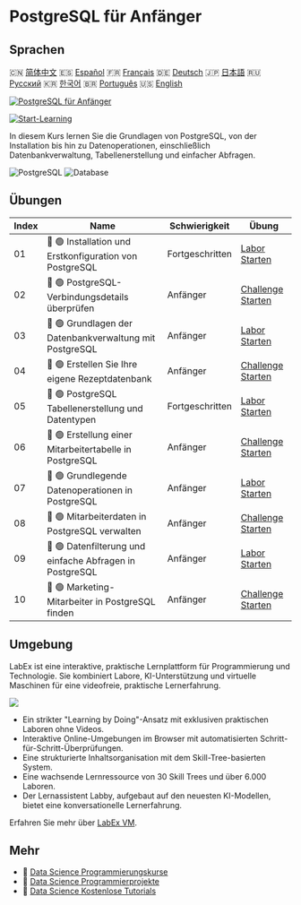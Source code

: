 # PostgreSQL für Anfänger

## Sprachen

🇨🇳 [简体中文](README_zh.md) 🇪🇸 [Español](README_es.md) 🇫🇷 [Français](README_fr.md) 🇩🇪 [Deutsch](README_de.md) 🇯🇵 [日本語](README_ja.md) 🇷🇺 [Русский](README_ru.md) 🇰🇷 [한국어](README_ko.md) 🇧🇷 [Português](README_pt.md) 🇺🇸 [English](README.md) 

[![PostgreSQL für Anfänger](https://cover-creator.labex.io/postgresql-for-beginners.png?lang=de)](https://labex.io/de/courses/postgresql-for-beginners)

[![Start-Learning](https://img.shields.io/badge/Start-Learning-whitesmoke?style=for-the-badge)](https://labex.io/de/courses/postgresql-for-beginners)

In diesem Kurs lernen Sie die Grundlagen von PostgreSQL, von der Installation bis hin zu Datenoperationen, einschließlich Datenbankverwaltung, Tabellenerstellung und einfacher Abfragen.

![PostgreSQL](https://img.shields.io/badge/PostgreSQL-whitesmoke?style=for-the-badge&logo=postgresql)
![Database](https://img.shields.io/badge/Database-whitesmoke?style=for-the-badge&logo=database)


## Übungen

|   Index | Name                                                     | Schwierigkeit   | Übung                                                                                                                                       |
|---------|----------------------------------------------------------|-----------------|---------------------------------------------------------------------------------------------------------------------------------------------|
|      01 | 📖 🟢 Installation und Erstkonfiguration von PostgreSQL  | Fortgeschritten | <a target='_blank' href='https://labex.io/de/tutorials/postgresql-installation-and-initial-setup-of-postgresql-550900'>Labor Starten</a>    |
|      02 | 🎯 🟢 PostgreSQL-Verbindungsdetails überprüfen           | Anfänger        | <a target='_blank' href='https://labex.io/de/tutorials/postgresql-verify-postgresql-connection-details-551083'>Challenge Starten</a>        |
|      03 | 📖 🟢 Grundlagen der Datenbankverwaltung mit PostgreSQL  | Anfänger        | <a target='_blank' href='https://labex.io/de/tutorials/postgresql-database-management-basics-with-postgresql-550899'>Labor Starten</a>      |
|      04 | 🎯 🟢 Erstellen Sie Ihre eigene Rezeptdatenbank          | Anfänger        | <a target='_blank' href='https://labex.io/de/tutorials/postgresql-create-your-own-recipe-database-551100'>Challenge Starten</a>             |
|      05 | 📖 🟢 PostgreSQL Tabellenerstellung und Datentypen       | Fortgeschritten | <a target='_blank' href='https://labex.io/de/tutorials/postgresql-postgresql-table-creation-and-data-types-550901'>Labor Starten</a>        |
|      06 | 🎯 🟢 Erstellung einer Mitarbeitertabelle in PostgreSQL  | Anfänger        | <a target='_blank' href='https://labex.io/de/tutorials/postgresql-create-employee-table-in-postgresql-551115'>Challenge Starten</a>         |
|      07 | 📖 🟢 Grundlegende Datenoperationen in PostgreSQL        | Anfänger        | <a target='_blank' href='https://labex.io/de/tutorials/postgresql-basic-data-operations-in-postgresql-550897'>Labor Starten</a>             |
|      08 | 🎯 🟢 Mitarbeiterdaten in PostgreSQL verwalten           | Anfänger        | <a target='_blank' href='https://labex.io/de/tutorials/postgresql-manage-employee-data-in-postgresql-551130'>Challenge Starten</a>          |
|      09 | 📖 🟢 Datenfilterung und einfache Abfragen in PostgreSQL | Anfänger        | <a target='_blank' href='https://labex.io/de/tutorials/postgresql-data-filtering-and-simple-queries-in-postgresql-550898'>Labor Starten</a> |
|      10 | 🎯 🟢 Marketing-Mitarbeiter in PostgreSQL finden         | Anfänger        | <a target='_blank' href='https://labex.io/de/tutorials/postgresql-find-marketing-employees-in-postgresql-551146'>Challenge Starten</a>      |

## Umgebung

LabEx ist eine interaktive, praktische Lernplattform für Programmierung und Technologie. Sie kombiniert Labore, KI-Unterstützung und virtuelle Maschinen für eine videofreie, praktische Lernerfahrung.

![](https://tutorial-screenshot.getvm.io/images/vm-1725247253.png)

- Ein strikter "Learning by Doing"-Ansatz mit exklusiven praktischen Laboren ohne Videos.
- Interaktive Online-Umgebungen im Browser mit automatisierten Schritt-für-Schritt-Überprüfungen.
- Eine strukturierte Inhaltsorganisation mit dem Skill-Tree-basierten System.
- Eine wachsende Lernressource von 30 Skill Trees und über 6.000 Laboren.
- Der Lernassistent Labby, aufgebaut auf den neuesten KI-Modellen, bietet eine konversationelle Lernerfahrung.

Erfahren Sie mehr über [LabEx VM](https://support.labex.io/using-labex/virtual-machine).

## Mehr

- 🔗 [Data Science Programmierungskurse](https://github.com/labex-labs/awesome-programming-courses)
- 🔗 [Data Science Programmierprojekte](https://github.com/labex-labs/awesome-programming-projects)
- 🔗 [Data Science Kostenlose Tutorials](https://github.com/labex-labs/data-science-free-tutorials)

